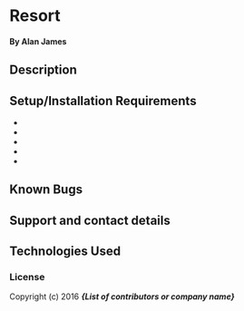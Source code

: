 # Resort 

####

#### By Alan James

## Description



## Setup/Installation Requirements

*
*
*
*
*



## Known Bugs



## Support and contact details



## Technologies Used



### License



Copyright (c) 2016 **_{List of contributors or company name}_**
